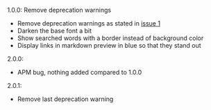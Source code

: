 1.0.0: Remove deprecation warnings

  - Remove deprecation warnings as stated in [issue 1](https://github.com/quilicicf/monokai-complete-syntax/issues/1)
  - Darken the base font a bit
  - Show searched words with a border instead of background color
  - Display links in markdown preview in blue so that they stand out

2.0.0:

  - APM bug, nothing added compared to 1.0.0

2.0.1:

  - Remove last deprecation warning
